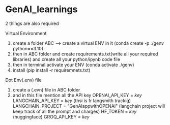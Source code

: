 # GenAI_learnings
2 things are also required

Virtual Environment
1. create a folder ABC --> create a virtual ENV in it (conda create -p ./genv python==3.10)
2. then in ABC folder and create requirements.txt(write all your required libraries) and create all your python/ipynb code file
3. then in terminal activate your ENV (conda activate ./genv)
4. install (pip install -r requiremnets.txt)


Dot Env(.env) file
1. create a (.evn) file in ABC folder
2. and in this file mention all the API key
  OPENAI_API_KEY    =  *key*
  LANGCHAIN_API_KEY =  *key*  (thsi is fr langsmith trackig)
  LANGCHAIN_PROJECT =  "GenAIappwithOPENAI" (langchain project will keep track of all the prompt and charges)
  HF_TOKEN          =  *key*  (huggingface)
  GROQ_API_KEY      =  *key*
